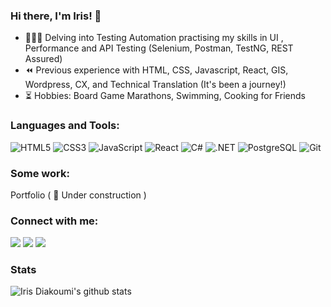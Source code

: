 ### Hi there, I'm Iris! 👋

- 👩🏻‍💻 Delving into Testing Automation practising my skills in UI , Performance and API Testing (Selenium, Postman, TestNG, REST Assured)
- ⏪ Previous experience with HTML, CSS, Javascript, React, GIS, Wordpress, CX, and Technical Translation (It's been a journey!)
- ⏳ Hobbies: Board Game Marathons, Swimming, Cooking for Friends



### Languages and Tools:
<p>
<img src="https://img.shields.io/badge/HTML5-E34F26?logo=html5&logoColor=white&style=flat" alt="HTML5">
<img src="https://img.shields.io/badge/CSS3-1572B6?logo=css3&logoColor=white&style=flat" alt="CSS3">
<img src="https://img.shields.io/badge/JavaScript-F7DF1E?logo=javascript&logoColor=white&style=flat" alt="JavaScript">
<img src="https://img.shields.io/badge/React-61DAFB?logo=react&logoColor=white&style=flat" alt="React">
<img src="https://img.shields.io/badge/C%23-239120?logo=c-sharp&logoColor=white&style=flat" alt="C#">
<img src="https://img.shields.io/badge/.NET-5C2D91?logo=.net&logoColor=white&style=flat" alt=".NET">
<img src="https://img.shields.io/badge/PostgreSQL-316192?logo=postgresql&logoColor=white&style=flat" alt="PostgreSQL">  
<img src="https://img.shields.io/badge/Git-F05032?logo=git&logoColor=white&style=flat" alt="Git">
</p>


### Some work:
Portfolio ( 🚧 Under construction )


### Connect with me:
[![](https://vistr.dev/badge?repo=irisdiakoumi.irisdiakoumi&corners=square)](https://github.com/irisdiakoumi/vistr.dev)
[![](https://img.shields.io/badge/-Iris%20Diakoumi-blue?style=flat-square&logo=Linkedin&logoColor=white&link=https://www.linkedin.com/in/irisdiakoumi/)](https://www.linkedin.com/in/irisdiakoumi/)
[![](https://img.shields.io/badge/-@irisdiakoumi-%23181717?style=flat-square&logo=github)](https://github.com/irisdiakoumi)


### Stats
![Iris Diakoumi's github stats](https://github-readme-stats.vercel.app/api?username=irisdiakoumi&show_icons=true&theme=dracula)

